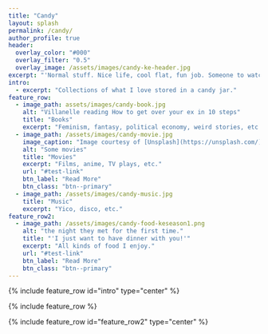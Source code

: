 ```yaml
---
title: "Candy"
layout: splash
permalink: /candy/
author_profile: true
header:
  overlay_color: "#000"
  overlay_filter: "0.5"
  overlay_image: /assets/images/candy-ke-header.jpg
excerpt: "'Normal stuff. Nice life, cool flat, fun job. Someone to watch movies with.'"
intro: 
  - excerpt: "Collections of what I love stored in a candy jar."
feature_row:
  - image_path: assets/images/candy-book.jpg
    alt: "Villanelle reading How to get over your ex in 10 steps"
    title: "Books"
    excerpt: "Feminism, fantasy, political economy, weird stories, etc."
  - image_path: /assets/images/candy-movie.jpg
    image_caption: "Image courtesy of [Unsplash](https://unsplash.com/)"
    alt: "Some movies"
    title: "Movies"
    excerpt: "Films, anime, TV plays, etc."
    url: "#test-link"
    btn_label: "Read More"
    btn_class: "btn--primary"
  - image_path: /assets/images/candy-music.jpg
    title: "Music"
    excerpt: "Yico, disco, etc."
feature_row2:
  - image_path: /assets/images/candy-food-keseason1.png
    alt: "the night they met for the first time."
    title: "'I just want to have dinner with you!'"
    excerpt: "All kinds of food I enjoy."
    url: "#test-link"
    btn_label: "Read More"
    btn_class: "btn--primary"
---
```


{% include feature_row id="intro" type="center" %}

{% include feature_row %}

{% include feature_row id="feature_row2" type="center" %}